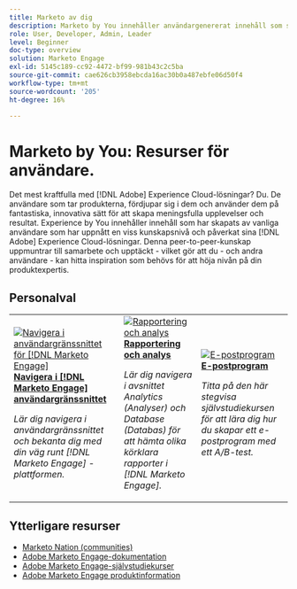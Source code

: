 ```yaml
---
title: Marketo av dig
description: Marketo by You innehåller användargenererat innehåll som skapats av användare som har uppnått en viss kunskapsnivå och som påverkar med sina kunskaper om Adobe Marketo.
role: User, Developer, Admin, Leader
level: Beginner
doc-type: overview
solution: Marketo Engage
exl-id: 5145c189-cc92-4472-bf99-981b43c2c5ba
source-git-commit: cae626cb3958ebcda16ac30b0a487ebfe06d50f4
workflow-type: tm+mt
source-wordcount: '205'
ht-degree: 16%

---
```


# Marketo by You: Resurser för användare.

Det mest kraftfulla med [!DNL Adobe] Experience Cloud-lösningar? Du. De användare som tar produkterna, fördjupar sig i dem och använder dem på fantastiska, innovativa sätt för att skapa meningsfulla upplevelser och resultat. Experience by You innehåller innehåll som har skapats av vanliga användare som har uppnått en viss kunskapsnivå och påverkat sina [!DNL Adobe] Experience Cloud-lösningar. Denna peer-to-peer-kunskap uppmuntrar till samarbete och upptäckt - vilket gör att du - och andra användare - kan hitta inspiration som behövs för att höja nivån på din produktexpertis.

<div id="recs-overview-body-1"></div>
<div id="recs-overview-body-2"></div>
<div id="recs-overview-body-3"></div>
<div id="recs-overview-body-4"></div>
<div id="recs-overview-body-5"></div>
<div id="recs-overview-body-6"></div>

<div id="staff-picks-section">

## Personalval

<table>
<tr>
  <td>
    <a href="/help/marketo/fundamentals/ui-navigation.md">
      <img alt="Navigera i användargränssnittet för [!DNL Marketo Engage]" src="https://video.tv.adobe.com/v/3419131?format=jpeg" />
    </a>
    <div>
      <a href="/help/marketo/fundamentals/ui-navigation.md">
    <strong> Navigera i [!DNL Marketo Engage] användargränssnittet </strong>
    </a>
    </div>
    <p>
    <em>Lär dig navigera i användargränssnittet och bekanta dig med din väg runt [!DNL Marketo Engage] -plattformen.</em>
    <p>
  </td>
  <td>
    <a href="/help/marketo/reporting/reporting-and-analytics.md">
      <img alt="Rapportering och analys" src="https://video.tv.adobe.com/v/3419295?format=jpeg" />
    </a>
    <div>
      <a href="/help/marketo/reporting/reporting-and-analytics.md">
    <strong> Rapportering och analys </strong>
    </a>
    </div>
    <p>
    <em>Lär dig navigera i avsnittet Analytics (Analyser) och Database (Databas) för att hämta olika körklara rapporter i [!DNL Marketo Engage].</em>
    <p>
  </td>
  <td>
    <a href="/help/marketo/programs/email-programs.md">
      <img alt="E-postprogram" src="https://video.tv.adobe.com/v/3419440?format=jpeg" />
    </a>
    <div>
      <a href="/help/marketo/programs/email-programs.md">
    <strong>E-postprogram </strong>
    </a>
    </div>
    <p>
    <em>Titta på den här stegvisa självstudiekursen för att lära dig hur du skapar ett e-postprogram med ett A/B-test.</em>
    <p>
  </td>
</tr>
</table>

</div>

## Ytterligare resurser

* [Marketo Nation (communities)](https://nation.marketo.com/)
* [Adobe Marketo Engage-dokumentation](https://experienceleague.adobe.com/docs/marketo-engage.html)
* [Adobe Marketo Engage-självstudiekurser](https://experienceleague.adobe.com/docs/marketo-learn/tutorials/overview.html)
* [Adobe Marketo Engage produktinformation](https://business.adobe.com/products/marketo/adobe-marketo.html)
